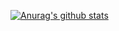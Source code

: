 [![Anurag's github stats](https://github-readme-stats.vercel.app/api?username=alinebeatrizw&show_icons=true)](https://github.com/alinebeatrizw/github-readme-stats)



